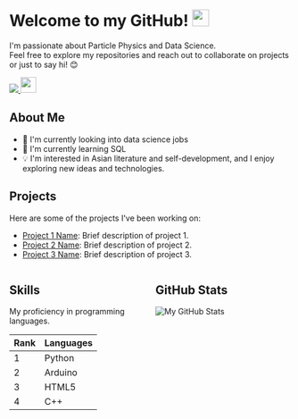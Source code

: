 <h1>
  Welcome to my GitHub! 
  <img src="https://media.giphy.com/media/hvRJCLFzcasrR4ia7z/giphy.gif" width="30px"/>
</h1>

I'm passionate about Particle Physics and Data Science. <br>
Feel free to explore my repositories and reach out to collaborate on projects or just to say hi! 😊

<div id="badges">
  <a href="https://www.linkedin.com/in/athavanramalingam/">
    <img src="https://img.shields.io/badge/LinkedIn-blue?logo=linkedin&logoColor=white&style=for-the-badge"/>
  </a> 

  <img src="https://komarev.com/ghpvc/?username=gitavan&style=flat-square&color=blue" alt="" style="height: 28px; width: auto;" />
</div>




## About Me

- 💼 I'm currently looking into data science jobs
- 🌱 I'm currently learning SQL
- 💡 I'm interested in Asian literature and self-development, and I enjoy exploring new ideas and technologies.

## Projects

Here are some of the projects I've been working on:

- [Project 1 Name](link-to-project-1): Brief description of project 1.
- [Project 2 Name](link-to-project-2): Brief description of project 2.
- [Project 3 Name](link-to-project-3): Brief description of project 3.

<div style="display: flex; justify-content: space-between;">
  <div style="width: 48%;">
    <h2>Skills</h2>
    <p>My proficiency in programming languages.</p>
    <table>
      <thead>
        <tr>
          <th>Rank</th>
          <th>Languages</th>
        </tr>
      </thead>
      <tbody>
        <tr>
          <td>1</td>
          <td>Python</td>
        </tr>
        <tr>
          <td>2</td>
          <td>Arduino</td>
        </tr>
        <tr>
          <td>3</td>
          <td>HTML5</td>
        </tr>
        <tr>
          <td>4</td>
          <td>C++</td>
        </tr>
      </tbody>
    </table>
  </div>
  <div style="width: 48%;">
    <h2>GitHub Stats</h2>
    <img src="https://github-readme-stats.vercel.app/api?username=gitavan&show_icons=true&theme=radical" alt="My GitHub Stats" />
  </div>
</div>

